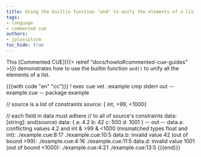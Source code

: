 ```yaml
---
title: Using the builtin function "and" to unify the elements of a list
tags:
- language
- commented cue
authors:
- jpluscplusm
toc_hide: true
---
```


This [Commented CUE]({{< relref "docs/howto#commented-cue-guides" >}})
demonstrates how to use the builtin function `and()` to unify all the elements
of a list.

{{{with code "en" "cc"}}}
! exec cue vet .:example
cmp stderr out
-- example.cue --
package example

// source is a list of constraints
source: [ int, >99, <1000]

// each field in data must adhere
// to all of source's constraints
data: [string]: and(source)
data: {
	a: 4.2
	b: 42
	c: 500
	d: 1001
}
-- out --
data.a: conflicting values 4.2 and int & >99 & <1000 (mismatched types float and int):
    ./example.cue:8:17
    ./example.cue:10:5
data.b: invalid value 42 (out of bound >99):
    ./example.cue:4:16
    ./example.cue:11:5
data.d: invalid value 1001 (out of bound <1000):
    ./example.cue:4:21
    ./example.cue:13:5
{{{end}}}
